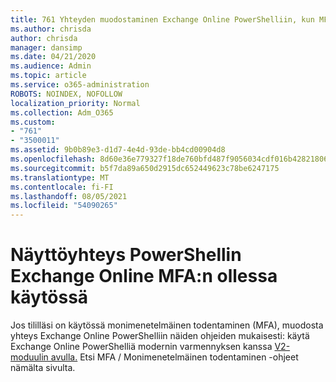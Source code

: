 ```yaml
---
title: 761 Yhteyden muodostaminen Exchange Online PowerShelliin, kun MFA on käytössä
ms.author: chrisda
author: chrisda
manager: dansimp
ms.date: 04/21/2020
ms.audience: Admin
ms.topic: article
ms.service: o365-administration
ROBOTS: NOINDEX, NOFOLLOW
localization_priority: Normal
ms.collection: Adm_O365
ms.custom:
- "761"
- "3500011"
ms.assetid: 9b0b89e3-d1d7-4e4d-93de-bb4cd00904d8
ms.openlocfilehash: 8d60e36e779327f18de760bfd487f9056034cdf016b4282180648906277f6d2d
ms.sourcegitcommit: b5f7da89a650d2915dc652449623c78be6247175
ms.translationtype: MT
ms.contentlocale: fi-FI
ms.lasthandoff: 08/05/2021
ms.locfileid: "54090265"
---
```

# <a name="connect-to-exchange-online-powershell-when-mfa-is-enabled"></a>Näyttöyhteys PowerShellin Exchange Online MFA:n ollessa käytössä

Jos tililläsi on käytössä monimenetelmäinen todentaminen (MFA), muodosta yhteys Exchange Online PowerShelliin näiden ohjeiden mukaisesti: käytä Exchange Online PowerShelliä modernin varmennyksen kanssa [V2-moduulin avulla.](https://aka.ms/exops-docs) Etsi MFA / Monimenetelmäinen todentaminen -ohjeet nämälta sivulta.
